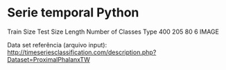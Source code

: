 # Serie temporal Python

Train Size	  Test Size  	Length  	Number of Classes 	 Type
   400	         205       80	             6	           IMAGE
   
   Data set referência (arquivo input): http://timeseriesclassification.com/description.php?Dataset=ProximalPhalanxTW
